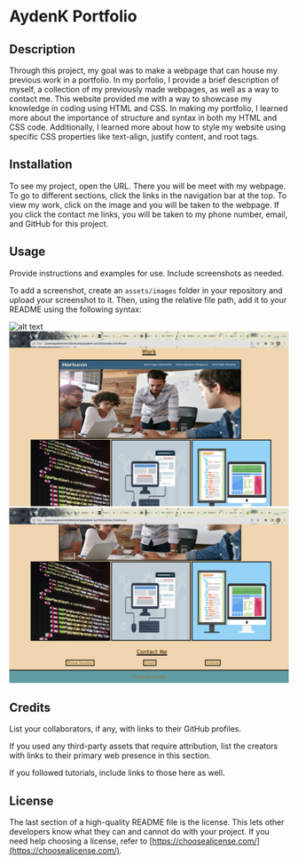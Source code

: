 # AydenK Portfolio

## Description

Through this project, my goal was to make a webpage that can house my previous work in a portfolio. In my porfolio, I provide a brief description of myself, a collection of my previously made webpages, as well as a way to contact me. This website provided me with a way to showcase my knowledge in coding using HTML and CSS. In making my portfolio, I learned more about the importance of structure and syntax in both my HTML and CSS code. Additionally, I learned more about how to style my website using specific CSS properties like text-align, justify content, and root tags.

## Installation

To see my project, open the URL. There you will be meet with my webpage. To go to different sections, click the links in the navigation bar at the top. To view my work, click on the image and you will be taken to the webpage. If you click the contact me links, you will be taken to my phone number, email, and GitHub for this project. 

## Usage

Provide instructions and examples for use. Include screenshots as needed.

To add a screenshot, create an `assets/images` folder in your repository and upload your screenshot to it. Then, using the relative file path, add it to your README using the following syntax:

![alt text](Images/portfolio-1.png)
![alt text](Images/portfolio-2.png)
![alt text](Images/portfolio-3.png)
## Credits

List your collaborators, if any, with links to their GitHub profiles.

If you used any third-party assets that require attribution, list the creators with links to their primary web presence in this section.

If you followed tutorials, include links to those here as well.

## License

The last section of a high-quality README file is the license. This lets other developers know what they can and cannot do with your project. If you need help choosing a license, refer to [https://choosealicense.com/](https://choosealicense.com/).